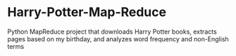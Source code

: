 # Harry-Potter-Map-Reduce
Python MapReduce project that downloads Harry Potter books, extracts pages based on my birthday, and analyzes word frequency and non-English terms
